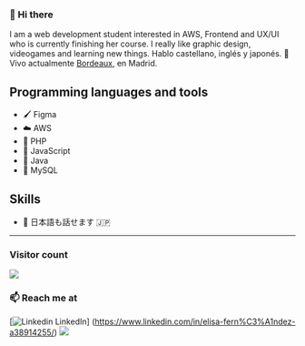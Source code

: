 
### 👋 Hi there 
I am a web development student interested in AWS, Frontend and UX/UI who is currently finishing her course.
I really like graphic design, videogames and learning new things.
Hablo castellano, inglés y japonés.
 💼 Vivo actualmente <a href="https://www.google.com/maps?q=madrid">Bordeaux</a>, en Madrid.<br/>

## Programming languages and tools
- 🖌️ Figma
- ☁️ AWS
- 🐘 PHP
- 🐤 JavaScript
- 🐊 Java
- 🦕 MySQL

## Skills
- 💬 日本語も話せます :jp:

<hr />

### Visitor count
<img src="https://profile-counter.glitch.me/coe1i/count.svg" />

### 📫 Reach me at 
[![Linkedin](https://i.stack.imgur.com/gVE0j.png) LinkedIn] (https://www.linkedin.com/in/elisa-fern%C3%A1ndez-a38914255/)
<a href="https://www.instagram.com/coelllli/"><img src="https://img.shields.io/badge/instagram-E4405F.svg?style=for-the-badge&logo=instagram&logoColor=white"/></a>

